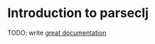 # Introduction to parseclj

TODO: write [great documentation](http://jacobian.org/writing/great-documentation/what-to-write/)
